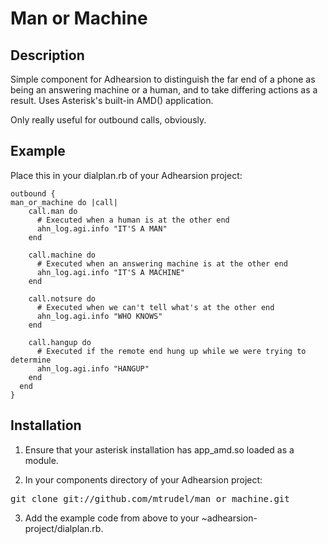 # Man or Machine 

## Description

Simple component for Adhearsion to distinguish the far end of a phone as being an answering machine or a human, and to take differing actions as a result. Uses Asterisk's built-in AMD() application.

Only really useful for outbound calls, obviously.

## Example

Place this in your dialplan.rb of your Adhearsion project:

	outbound {
    man_or_machine do |call|
        call.man do
          # Executed when a human is at the other end
          ahn_log.agi.info "IT'S A MAN"
        end

        call.machine do
          # Executed when an answering machine is at the other end
          ahn_log.agi.info "IT'S A MACHINE"
        end

        call.notsure do
          # Executed when we can't tell what's at the other end
          ahn_log.agi.info "WHO KNOWS"
        end

        call.hangup do
          # Executed if the remote end hung up while we were trying to determine 
          ahn_log.agi.info "HANGUP"
        end
      end
    }
		
## Installation

1. Ensure that your asterisk installation has app_amd.so loaded as a module.

2. In your components directory of your Adhearsion project:

<pre>git clone git://github.com/mtrudel/man_or_machine.git</pre>

3. Add the example code from above to your ~adhearsion-project/dialplan.rb.
